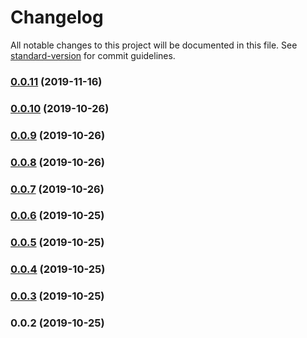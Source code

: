 # Changelog

All notable changes to this project will be documented in this file. See [standard-version](https://github.com/conventional-changelog/standard-version) for commit guidelines.

### [0.0.11](https://github.com/appandflow/express-static-files-manager/compare/v0.0.10...v0.0.11) (2019-11-16)



### [0.0.10](https://github.com/appandflow/express-static-files-manager/compare/v0.0.9...v0.0.10) (2019-10-26)



### [0.0.9](https://github.com/appandflow/express-static-files-manager/compare/v0.0.8...v0.0.9) (2019-10-26)



### [0.0.8](https://github.com/appandflow/express-static-files-manager/compare/v0.0.7...v0.0.8) (2019-10-26)



### [0.0.7](https://github.com/appandflow/express-static-files-manager/compare/v0.0.6...v0.0.7) (2019-10-26)



### [0.0.6](https://github.com/appandflow/express-static-files-manager/compare/v0.0.5...v0.0.6) (2019-10-25)



### [0.0.5](https://github.com/appandflow/express-static-files-manager/compare/v0.0.4...v0.0.5) (2019-10-25)



### [0.0.4](https://github.com/appandflow/express-static-files-manager/compare/v0.0.3...v0.0.4) (2019-10-25)



### [0.0.3](https://github.com/appandflow/express-static-files-manager/compare/v0.0.2...v0.0.3) (2019-10-25)



### 0.0.2 (2019-10-25)

